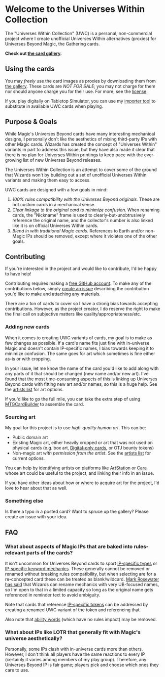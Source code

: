 # Welcome to the Universes Within Collection

The "Universes Within Collection" (UWC) is a personal, non-commercial project where I create unofficial Universes Within alternatives (proxies) for Universes Beyond Magic, the Gathering cards.

**Check out [the card gallery](https://madelson.github.io/universes-within-collection/).**

## Using the cards

You may _freely_ use the card images as proxies by downloading them from [the gallery](https://madelson.github.io/universes-within-collection/). These cards are _NOT FOR SALE_; you may not charge for them nor should anyone charge you for their use. For more, see the [license](https://github.com/madelson/universes-within-collection/blob/main/LICENSE.txt).

If you play digitally on Tabletop Simulator, you can use my [importer tool](https://github.com/madelson/TabletopSimulatorMTGDeckImporter) to substitute in available UWC cards when playing.

## Purpose & Goals

While Magic's Universes Beyond cards have many interesting mechanical designs, I personally don't like the aesthetics of mixing third-party IPs with other Magic cards. Wizards has created the concept of "Universes Within" variants in part to address this issue, but they have also made it clear that there is no plan for Universes Within printings to keep pace with the ever-growing list of new Universes Beyond releases.

The Universes Within Collection is an attempt to cover some of the ground that Wizards won't by building out a set of unofficial Universes Within variants and making them easy to access.

UWC cards are designed with a few goals in mind:
1. _100% rules compatibility with the Universes Beyond originals._ These are not custom cards in a mechanical sense.
2. _Clear linkage to the original card to minimize confusion._ When renaming cards, the "Nickname" frame is used to clearly-but-unobtrusively reference the original name, and the collector's number is also linked like it is on official Universes Within cards.
3. _Blend in with traditional Magic cards._ References to Earth and/or non-Magic IPs should be removed, except where it violates one of the other goals.

## Contributing

If you're interested in the project and would like to contribute, I'd be happy to have help!

Contributing requires making a [free GitHub account](https://github.com/join). To make any of the contributions below, simply [create an issue](https://github.com/madelson/universes-within-collection/issues/new) describing the contribution you'd like to make and attaching any materials.

There are a ton of cards to cover so I have a strong bias towards accepting contributions. However, as the project creator, I do reserve the right to make the final call on subjective matters like quality/appropriateness/etc.

### Adding new cards

When it comes to creating UWC variants of cards, my goal is to make as few changes as possible. If a card's name fits just fine with in-universe Magic and doesn't contain IP-specific names, I bias towards keeping it to minimize confusion. The same goes for art which sometimes is fine either as-is or with cropping.

In your issue, let me know the name of the card you'd like to add along with any parts of it that should be changed (new name and/or new art). I've found that the most time-consuming aspects of this is linking up Universes Beyond cards with fitting new art and/or names, so this is a huge help. See the [artists list](https://github.com/madelson/universes-within-collection/blob/main/docs/artists.md) for art options.

If you'd like to go the full mile, you can take the extra step of using [MTGCardBuilder](https://mtgcardbuilder.com/) to assemble the card.

### Sourcing art

My goal for this project is to use _high-quality human art_. This can be:
* Public domain art
* Existing Magic art, either heavily cropped or art that was not used on physical cards (e.g. box art, [Digital-only cards](https://scryfall.com/search?q=-game%3Apaper+-is%3Areprint+-name%3A%2F%5EA%5C-%2F&unique=art), or OTJ bounty tokens)
* Non-magic art _with permission from the artist_. See the [artists list](https://github.com/madelson/universes-within-collection/blob/main/docs/artists.md) for current options.

You can help by identifying artists on platforms like [ArtStation](https://www.artstation.com/) or [Cara](https://cara.app/) whose art could be useful to the project, and linking their info in an issue.

If you have other ideas about how or where to acquire art for the project, I'd love to hear about that as well.

### Something else

Is there a typo in a posted card? Want to spruce up the gallery? Please create an issue with your idea.

## FAQ

### What about aspects of Magic IPs that are baked into rules-relevant parts of the cards?

It isn't uncommon for Universes Beyond cards to sport [IP-specific types](https://scryfall.com/card/pip/126/agility-bobblehead) or [IP-specific keyword mechanics](https://scryfall.com/card/ltr/43/birthday-escape). These generally cannot be removed or renamed without breaking rules compatibility, but when selecting are for a re-concepted card these can be treated as blank/wildcard. [Mark Rosewater has said](https://markrosewater.tumblr.com/post/752198986196271104/i-think-rad-counters-are-very-interesting-design) that Wizards can rename mechanics with very UB-focused names, so I'm open to that in a limited capacity so long as the original name gets referenced in reminder text to avoid ambiguity.

Note that cards that reference [IP-specific tokens](https://scryfall.com/card/pip/110/moira-brown-guide-author) can be addressed by creating a renamed UWC variant of the token and referencing that.

Also note that [ability words](https://scryfall.com/card/pip/32/jason-bright-glowing-prophet) (which have no rules impact) may be removed.

### What about IPs like LOTR that generally fit with Magic's universe aesthetically?

Personally, some IPs clash with in-universe cards more than others. However, I don't think all players have the same reactions to every IP (certainly it varies among members of my play group). Therefore, any Universes Beyond IP is fair game; players pick and choose which ones they care to use.
